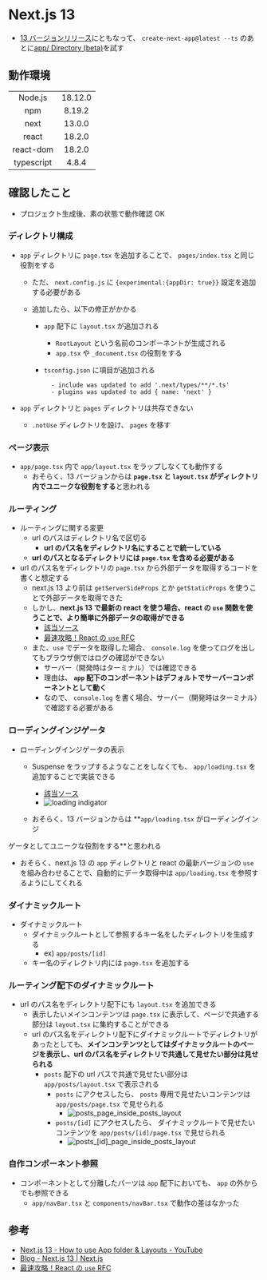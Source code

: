 # Next.js 13

- [13 バージョンリリース](https://nextjs.org/blog/next-13)にともなって、 `create-next-app@latest --ts` のあとに[app/ Directory (beta)](https://nextjs.org/blog/next-13#app-directory-beta)を試す

## 動作環境

|            |         |
| :--------: | :-----: |
|  Node.js   | 18.12.0 |
|    npm     | 8.19.2  |
|    next    | 13.0.0  |
|   react    | 18.2.0  |
| react-dom  | 18.2.0  |
| typescript |  4.8.4  |

## 確認したこと

- プロジェクト生成後、素の状態で動作確認 OK

### ディレクトリ構成

- `app` ディレクトリに `page.tsx` を追加することで、 `pages/index.tsx` と同じ役割をする

  - ただ、 `next.config.js` に `{experimental:{appDir: true}}` 設定を追加する必要がある
  - 追加したら、以下の修正がかかる

    - `app` 配下に `layout.tsx` が追加される
      - `RootLayout` という名前のコンポーネントが生成される
      - `app.tsx` や `_document.tsx` の役割をする
    - `tsconfig.json` に項目が追加される

      ```
        - include was updated to add '.next/types/**/*.ts'
        - plugins was updated to add { name: 'next' }
      ```

- `app` ディレクトリと `pages` ディレクトリは共存できない
  - `.notUse` ディレクトリを設け、 `pages` を移す

### ページ表示

- `app/page.tsx` 内で `app/layout.tsx` をラップしなくても動作する
  - おそらく、13 バージョンからは **`page.tsx` と `layout.tsx` がディレクトリ内でユニークな役割をする**と思われる

### ルーティング

- ルーティングに関する変更
  - url のパスはディレクトリ名で区切る
    - **url のパス名をディレクトリ名にすることで統一している**
  - **url のパスとなるディレクトリには `page.tsx` を含める必要がある**
- url のパス名をディレクトリの `page.tsx` から外部データを取得するコードを書くと想定する
  - next.js 13 より前は `getServerSideProps` とか `getStaticProps` を使うことで外部データを取得できた
  - しかし、**next.js 13 で最新の react を使う場合、react の `use` 関数を使うことで、より簡単に外部データの取得ができる**
    - [該当ソース](./app/posts/page.tsx)
    - [最速攻略！React の `use` RFC](https://zenn.dev/uhyo/articles/react-use-rfc)
  - また、`use` でデータを取得した場合、 `console.log` を使ってログを出してもブラウザ側ではログの確認ができない
    - サーバー（開発時はターミナル）では確認できる
    - 理由は、 **`app` 配下のコンポーネントはデフォルトでサーバーコンポーネントとして動く**
    - なので、 `console.log` を書く場合、サーバー（開発時はターミナル）で確認する必要がある

### ローディングインジゲータ

- ローディングインジゲータの表示
  - Suspense をラップするようなことをしなくても、 `app/loading.tsx` を追加することで実装できる
    - [該当ソース](./app/loading.tsx)
    - ![loading indigator](https://user-images.githubusercontent.com/26356552/198042941-6faa4560-c041-4628-931b-82b1811b2655.gif)

  - おそらく、13 バージョンからは **`app/loading.tsx` がローディングインジ

ゲータとしてユニークな役割をする**と思われる
  - おそらく、next.js 13 の `app` ディレクトリと react の最新バージョンの `use` を組み合わせることで、自動的にデータ取得中は `app/loading.tsx` を参照するようにしてくれる

### ダイナミックルート

- ダイナミックルート
  - ダイナミックルートとして参照するキー名をしたディレクトリを生成する
    - ex) `app/posts/[id]`
  - キー名のディレクトリ内には `page.tsx` を追加する

### ルーティング配下のダイナミックルート

- url のパス名をディレクトリ配下にも `layout.tsx` を追加できる
  - 表示したいメインコンテンツは `page.tsx` に表示して、ページで共通する部分は `layout.tsx` に集約することができる
  - url のパス名をディレクトリ配下にダイナミックルートでディレクトリがあったとしても、**メインコンテンツとしてはダイナミックルートのページを表示し、url のパス名をディレクトリで共通して見せたい部分は見せられる**
    - `posts` 配下の url パスで共通で見せたい部分は `app/posts/layout.tsx` で表示される
      - `posts` にアクセスしたら、 `posts` 専用で見せたいコンテンツは `app/posts/page.tsx` で見せられる
        - ![posts_page_inside_posts_layout](https://user-images.githubusercontent.com/26356552/198044251-99a3a060-3791-458a-9ed5-3fb93c8f9799.png)
      - `posts/[id]` にアクセスしたら、 ダイナミックルートで見せたいコンテンツを `app/posts/[id]/page.tsx` で見せられる
        - ![posts_[id]_page_inside_posts_layout](https://user-images.githubusercontent.com/26356552/198044414-4e1ea369-afbf-449f-8f26-eb4a7f705f26.png)


### 自作コンポーネント参照

- コンポーネントとして分離したパーツは `app` 配下においても、 `app` の外からでも参照できる
  - `app/navBar.tsx` と `components/navBar.tsx` で動作の差はなかった

## 参考

- [Next.js 13 - How to use App folder & Layouts - YouTube](https://www.youtube.com/watch?v=xXwxEudjiAY)
- [Blog - Next.js 13 | Next.js](https://nextjs.org/blog/next-13#app-directory-beta)
- [最速攻略！React の `use` RFC](https://zenn.dev/uhyo/articles/react-use-rfc)
